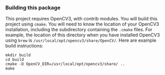 ### Building this package

This project requires OpenCV3, with contrib modules. You will build this project using `cmake`. You will need to know the location of your OpenCV3 installation, including the subdirectory containing the `.cmake` files. For example, the location of this directory when you have installed OpenCV3 using `brew` is `/usr/local/opt/opencv3/share/OpenCV/`. Here are example build instructions:

```
mkdir build
cd build
cmake -D OpenCV_DIR=/usr/local/opt/opencv3/share/ ..
make
```

